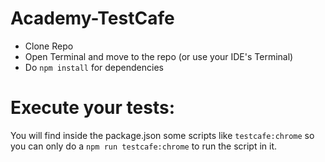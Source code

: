 # Academy-TestCafe

- Clone Repo
- Open Terminal and move to the repo (or use your IDE's Terminal)
- Do `npm install` for dependencies

# Execute your tests:

You will find inside the package.json some scripts like `testcafe:chrome` so you can only do a `npm run testcafe:chrome` to run the script in it.
